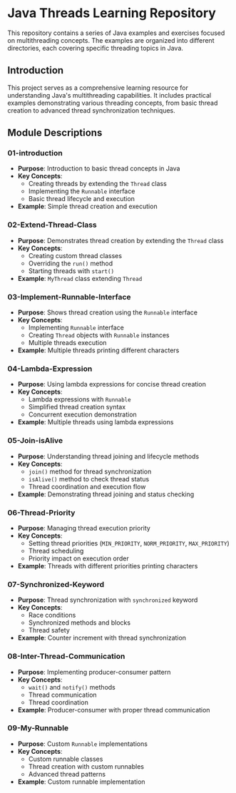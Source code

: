 # Java Threads Learning Repository

This repository contains a series of Java examples and exercises focused on multithreading concepts. The examples are organized into different directories, each covering specific threading topics in Java.

## Introduction
This project serves as a comprehensive learning resource for understanding Java's multithreading capabilities. It includes practical examples demonstrating various threading concepts, from basic thread creation to advanced thread synchronization techniques.

## Module Descriptions

### 01-introduction
- **Purpose**: Introduction to basic thread concepts in Java
- **Key Concepts**:
  - Creating threads by extending the `Thread` class
  - Implementing the `Runnable` interface
  - Basic thread lifecycle and execution
- **Example**: Simple thread creation and execution

### 02-Extend-Thread-Class
- **Purpose**: Demonstrates thread creation by extending the `Thread` class
- **Key Concepts**:
  - Creating custom thread classes
  - Overriding the `run()` method
  - Starting threads with `start()`
- **Example**: `MyThread` class extending `Thread`

### 03-Implement-Runnable-Interface
- **Purpose**: Shows thread creation using the `Runnable` interface
- **Key Concepts**:
  - Implementing `Runnable` interface
  - Creating `Thread` objects with `Runnable` instances
  - Multiple threads execution
- **Example**: Multiple threads printing different characters

### 04-Lambda-Expression
- **Purpose**: Using lambda expressions for concise thread creation
- **Key Concepts**:
  - Lambda expressions with `Runnable`
  - Simplified thread creation syntax
  - Concurrent execution demonstration
- **Example**: Multiple threads using lambda expressions

### 05-Join-isAlive
- **Purpose**: Understanding thread joining and lifecycle methods
- **Key Concepts**:
  - `join()` method for thread synchronization
  - `isAlive()` method to check thread status
  - Thread coordination and execution flow
- **Example**: Demonstrating thread joining and status checking

### 06-Thread-Priority
- **Purpose**: Managing thread execution priority
- **Key Concepts**:
  - Setting thread priorities (`MIN_PRIORITY`, `NORM_PRIORITY`, `MAX_PRIORITY`)
  - Thread scheduling
  - Priority impact on execution order
- **Example**: Threads with different priorities printing characters

### 07-Synchronized-Keyword
- **Purpose**: Thread synchronization with `synchronized` keyword
- **Key Concepts**:
  - Race conditions
  - Synchronized methods and blocks
  - Thread safety
- **Example**: Counter increment with thread synchronization

### 08-Inter-Thread-Communication
- **Purpose**: Implementing producer-consumer pattern
- **Key Concepts**:
  - `wait()` and `notify()` methods
  - Thread communication
  - Thread coordination
- **Example**: Producer-consumer with proper thread communication

### 09-My-Runnable
- **Purpose**: Custom `Runnable` implementations
- **Key Concepts**:
  - Custom runnable classes
  - Thread creation with custom runnables
  - Advanced thread patterns
- **Example**: Custom runnable implementation
